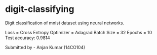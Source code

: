 # digit-classifying
Digit classification of mnist dataset using neural networks.

  Loss = Cross Entropy
  Optimizer = Adagrad
  Batch Size = 32
  Epochs = 10
  Test accuracy: 0.9814
 
Submitted by - 
Anjan Kumar (14CO104)
